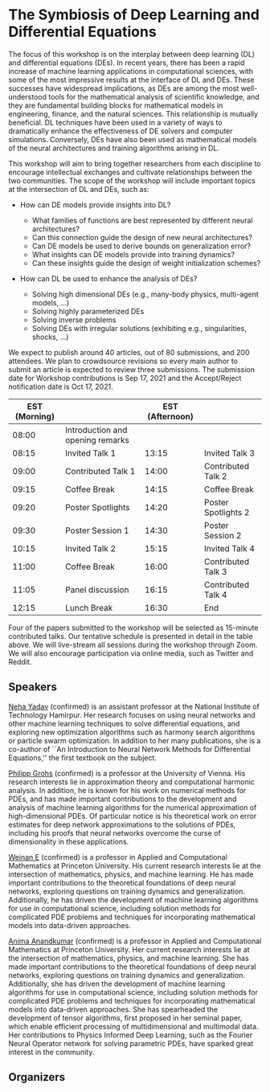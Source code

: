 # The Symbiosis of Deep Learning and Differential Equations


The focus of this workshop is on the interplay between deep learning (DL) and differential equations (DEs).
In recent years, there has been a rapid increase of machine learning applications in computational sciences, with some of the most impressive results at the interface of DL and DEs. 
These successes have widespread implications, as DEs are among the most well-understood tools for the mathematical analysis of scientific knowledge, and they are fundamental building blocks for mathematical models in engineering, finance, and the natural sciences. 
This relationship is mutually beneficial.
DL techniques have been used in a variety of ways to dramatically enhance the effectiveness of DE solvers and computer simulations.
Conversely, DEs have also been used as mathematical models of the neural architectures and training algorithms arising in DL.

This workshop will aim to bring together researchers from each discipline to encourage intellectual exchanges and cultivate relationships between the two communities.
The scope of the workshop will include important topics at the intersection of DL and DEs, such as:

- How can DE models provide insights into DL?
  - What families of functions are best represented by different neural architectures?
  - Can this connection guide the design of new neural architectures?
  - Can DE models be used to derive bounds on generalization error?
  - What insights can DE models provide into training dynamics?
  - Can these insights guide the design of weight initialization schemes?    

- How can DL be used to enhance the analysis of DEs?
  - Solving high dimensional DEs (e.g., many-body physics, multi-agent models, …)
  - Solving highly parameterized DEs 
  - Solving inverse problems
  - Solving DEs with irregular solutions (exhibiting e.g., singularities, shocks, …)



We expect to publish around 40 articles, out of 80 submissions, and 200 attendees. We plan to crowdsource revisions so every main author to submit an article is expected to review three submissions. The submission date for Workshop contributions is Sep 17, 2021 and the  Accept/Reject notification date is  Oct 17, 2021.


| EST (Morning) |                                  | EST (Afternoon) |                     |
|---------------|----------------------------------|-----------------|---------------------|
| 08:00         | Introduction and opening remarks |                 |                     |
| 08:15         | Invited Talk 1                   | 13:15           | Invited Talk 3      |
| 09:00         | Contributed Talk 1               | 14:00           | Contributed Talk 2  |
| 09:15         | Coffee Break                     | 14:15           | Coffee Break        |
| 09:20         | Poster Spotlights                | 14:20           | Poster Spotlights 2 |
| 09:30         | Poster Session 1                 | 14:30           | Poster Session 2    |
| 10:15         | Invited Talk 2                   | 15:15           | Invited Talk 4      |
| 11:00         | Coffee Break                     | 16:00           | Contributed Talk 3  |
| 11:05         | Panel discussion                 | 16:15           | Contributed Talk 4  |
| 12:15         | Lunch Break                      | 16:30           | End                 |


Four of the papers submitted to the workshop will be selected as 15-minute contributed talks.
Our tentative schedule is presented in detail in the table above. We will live-stream all sessions during the workshop through Zoom. 
We will also encourage participation via online media, such as Twitter and
Reddit. 


## Speakers

[Neha Yadav](https://portfolios.nith.ac.in/index.php?/nith/dr-neha-yadav-) (confirmed) is an assistant professor at the National Institute of Technology Hamirpur. Her research focuses on using neural networks and other machine learning techniques to solve differential equations, and exploring new optimization algorithms such as harmony search algorithms or particle swarm optimization. In addition to her many publications, she is a co-author of ``An Introduction to Neural Network Methods for Differential Equations,'' the first textbook on the subject. 


[Philipp Grohs](https://mat.univie.ac.at/~grohs/) (confirmed) is a professor at the University of Vienna. His research interests lie in approximation theory and computational harmonic analysis. In addition, he is known for his work on numerical methods for PDEs, and has made important contributions to the development and analysis of machine learning algorithms for the numerical approximation of high-dimensional PDEs. Of particular notice is his theoretical work on error estimates for deep network approximations to the solutions of PDEs, including his proofs that neural networks overcome the curse of dimensionality in these applications. 

[Weinan E](https://web.math.princeton.edu/~weinan/) (confirmed) is a professor in Applied and Computational Mathematics at Princeton University. His current research interests lie at the intersection of mathematics, physics, and machine learning. He has made important contributions to the theoretical foundations of deep neural networks, exploring questions on training dynamics and generalization. Additionally, he has driven the development of machine learning algorithms for use in computational science, including solution methods for complicated PDE problems and techniques for incorporating mathematical models into data-driven approaches. 

[Anima Anandkumar](http://tensorlab.cms.caltech.edu/users/anima/) (confirmed) is a professor in Applied and Computational Mathematics at Princeton University. Her current research interests lie at the intersection of mathematics, physics, and machine learning. She has made important contributions to the theoretical foundations of deep neural networks, exploring questions on training dynamics and generalization. Additionally, she has driven the development of machine learning algorithms for use in computational science, including solution methods for complicated PDE problems and techniques for incorporating mathematical models into data-driven approaches. 
She has spearheaded the development of tensor algorithms, first proposed in her seminal paper, which enable efficient processing of multidimensional and multimodal data. Her contributions to Physics Informed Deep Learning, such as the Fourier Neural Operator network for solving parametric PDEs, have sparked great interest in the community.

## Organizers


